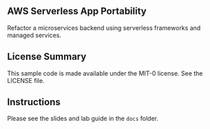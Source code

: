 ## AWS Serverless App Portability

Refactor a microservices backend using serverless frameworks and managed services.

## License Summary

This sample code is made available under the MIT-0 license. See the LICENSE file.

## Instructions

Please see the slides and lab guide in the `docs` folder.
